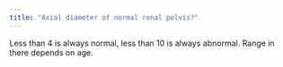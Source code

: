 ```yaml
---
title: "Axial diameter of normal renal pelvis?"
---
```

Less than 4 is always normal, less than 10 is always abnormal. Range in there depends on age.

